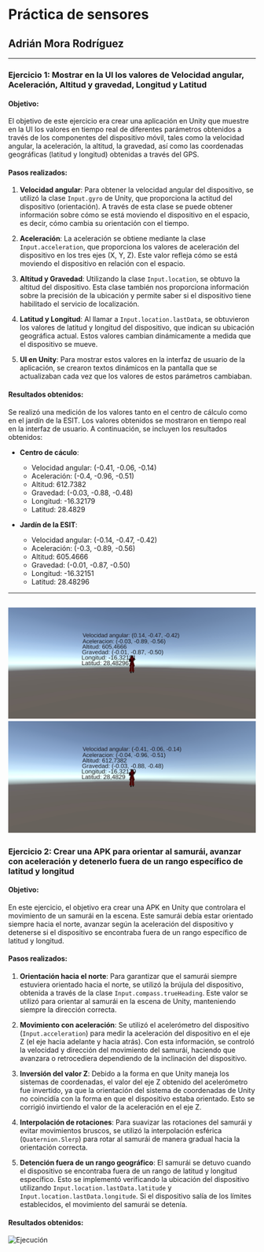 # Práctica de sensores
## Adrián Mora Rodríguez

---

### Ejercicio 1: Mostrar en la UI los valores de Velocidad angular, Aceleración, Altitud y gravedad, Longitud y Latitud

#### Objetivo:
El objetivo de este ejercicio era crear una aplicación en Unity que muestre en la UI los valores en tiempo real de diferentes parámetros obtenidos a través de los componentes del dispositivo móvil, tales como la velocidad angular, la aceleración, la altitud, la gravedad, así como las coordenadas geográficas (latitud y longitud) obtenidas a través del GPS.

#### Pasos realizados:
1. **Velocidad angular**: Para obtener la velocidad angular del dispositivo, se utilizó la clase `Input.gyro` de Unity, que proporciona la actitud del dispositivo (orientación). A través de esta clase se puede obtener información sobre cómo se está moviendo el dispositivo en el espacio, es decir, cómo cambia su orientación con el tiempo.
  
2. **Aceleración**: La aceleración se obtiene mediante la clase `Input.acceleration`, que proporciona los valores de aceleración del dispositivo en los tres ejes (X, Y, Z). Este valor refleja cómo se está moviendo el dispositivo en relación con el espacio.

3. **Altitud y Gravedad**: Utilizando la clase `Input.location`, se obtuvo la altitud del dispositivo. Esta clase también nos proporciona información sobre la precisión de la ubicación y permite saber si el dispositivo tiene habilitado el servicio de localización.

4. **Latitud y Longitud**: Al llamar a `Input.location.lastData`, se obtuvieron los valores de latitud y longitud del dispositivo, que indican su ubicación geográfica actual. Estos valores cambian dinámicamente a medida que el dispositivo se mueve.

5. **UI en Unity**: Para mostrar estos valores en la interfaz de usuario de la aplicación, se crearon textos dinámicos en la pantalla que se actualizaban cada vez que los valores de estos parámetros cambiaban.

#### Resultados obtenidos:
Se realizó una medición de los valores tanto en el centro de cálculo como en el jardín de la ESIT. Los valores obtenidos se mostraron en tiempo real en la interfaz de usuario. A continuación, se incluyen los resultados obtenidos:

- **Centro de cáculo**:
  - Velocidad angular: (-0.41, -0.06, -0.14)
  - Aceleración: (-0.4, -0.96, -0.51)
  - Altitud: 612.7382
  - Gravedad: (-0.03, -0.88, -0.48)
  - Longitud: -16.32179
  - Latitud: 28.4829

- **Jardín de la ESIT**:
  - Velocidad angular: (-0.14, -0.47, -0.42)
  - Aceleración: (-0.3, -0.89, -0.56)
  - Altitud: 605.4666
  - Gravedad: (-0.01, -0.87, -0.50)
  - Longitud: -16.32151
  - Latitud: 28.48296
---
![Ejecución](https://github.com/AdrianMoraRodriguez/II_sensores/blob/main/sensores1.jpg)
![Ejecución](https://github.com/AdrianMoraRodriguez/II_sensores/blob/main/sensores2.jpg)
---

### Ejercicio 2: Crear una APK para orientar al samurái, avanzar con aceleración y detenerlo fuera de un rango específico de latitud y longitud

#### Objetivo:
En este ejercicio, el objetivo era crear una APK en Unity que controlara el movimiento de un samurái en la escena. Este samurái debía estar orientado siempre hacia el norte, avanzar según la aceleración del dispositivo y detenerse si el dispositivo se encontraba fuera de un rango específico de latitud y longitud. 

#### Pasos realizados:
1. **Orientación hacia el norte**: Para garantizar que el samurái siempre estuviera orientado hacia el norte, se utilizó la brújula del dispositivo, obtenida a través de la clase `Input.compass.trueHeading`. Este valor se utilizó para orientar al samurái en la escena de Unity, manteniendo siempre la dirección correcta.

2. **Movimiento con aceleración**: Se utilizó el acelerómetro del dispositivo (`Input.acceleration`) para medir la aceleración del dispositivo en el eje Z (el eje hacia adelante y hacia atrás). Con esta información, se controló la velocidad y dirección del movimiento del samurái, haciendo que avanzara o retrocediera dependiendo de la inclinación del dispositivo.

3. **Inversión del valor Z**: Debido a la forma en que Unity maneja los sistemas de coordenadas, el valor del eje Z obtenido del acelerómetro fue invertido, ya que la orientación del sistema de coordenadas de Unity no coincidía con la forma en que el dispositivo estaba orientado. Esto se corrigió invirtiendo el valor de la aceleración en el eje Z.

4. **Interpolación de rotaciones**: Para suavizar las rotaciones del samurái y evitar movimientos bruscos, se utilizó la interpolación esférica (`Quaternion.Slerp`) para rotar al samurái de manera gradual hacia la orientación correcta.

5. **Detención fuera de un rango geográfico**: El samurái se detuvo cuando el dispositivo se encontraba fuera de un rango de latitud y longitud específico. Esto se implementó verificando la ubicación del dispositivo utilizando `Input.location.lastData.latitude` y `Input.location.lastData.longitude`. Si el dispositivo salía de los límites establecidos, el movimiento del samurái se detenía.

#### Resultados obtenidos:  

![Ejecución](https://github.com/AdrianMoraRodriguez/II_sensores/blob/main/samurai.gif)
